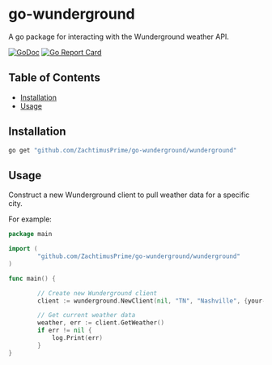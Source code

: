 # go-wunderground
A go package for interacting with the Wunderground weather API.

[![GoDoc](https://godoc.org/github.com/ZachtimusPrime/go-wunderground/wunderground?status.svg)](https://godoc.org/github.com/ZachtimusPrime/go-wunderground/wunderground)
[![Go Report Card](https://goreportcard.com/badge/github.com/ZachtimusPrime/go-wunderground)](https://goreportcard.com/report/github.com/ZachtimusPrime/go-wunderground)

## Table of Contents ##

* [Installation](#installation)
* [Usage](#usage)

## Installation ##

```bash
go get "github.com/ZachtimusPrime/go-wunderground/wunderground"
```

## Usage ##

Construct a new Wunderground client to pull weather data for a specific city.

For example:

```go
package main

import (
        "github.com/ZachtimusPrime/go-wunderground/wunderground"
)

func main() {

		// Create new Wunderground client
		client := wunderground.NewClient(nil, "TN", "Nashville", {your-API-key})

		// Get current weather data
        weather, err := client.GetWeather()
        if err != nil {
            log.Print(err)
        }
}

```
